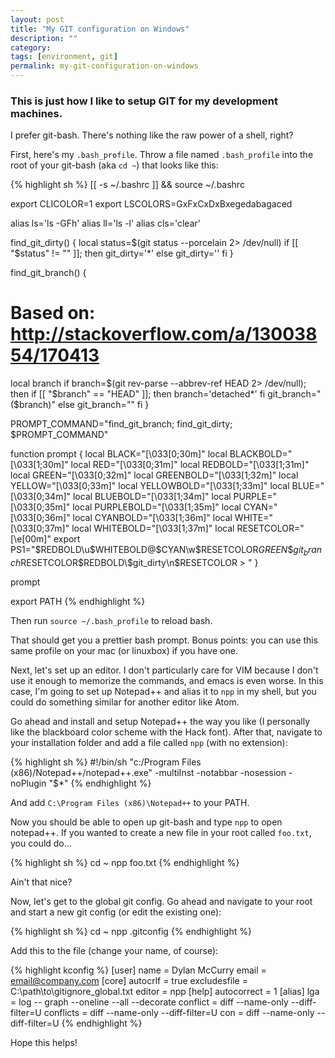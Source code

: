 ```yaml
---
layout: post
title: "My GIT configuration on Windows"
description: ""
category:
tags: [environment, git]
permalink: my-git-configuration-on-windows
---
```

### This is just how I like to setup GIT for my development machines.
I prefer git-bash.  There's nothing like the raw power of a shell, right?

First, here's my `.bash_profile`.  Throw a file named `.bash_profile` into the root of your git-bash (aka `cd ~`) that looks like this:

{% highlight sh %}
[[ -s ~/.bashrc ]] && source ~/.bashrc

export CLICOLOR=1
export LSCOLORS=GxFxCxDxBxegedabagaced

alias ls='ls -GFh'
alias ll='ls -l'
alias cls='clear'

find_git_dirty() {
  local status=$(git status --porcelain 2> /dev/null)
  if [[ "$status" != "" ]]; then
    git_dirty='*'
  else
    git_dirty=''
  fi
}

find_git_branch() {
  # Based on: http://stackoverflow.com/a/13003854/170413
  local branch
  if branch=$(git rev-parse --abbrev-ref HEAD 2> /dev/null); then
    if [[ "$branch" == "HEAD" ]]; then
      branch='detached*'
    fi
    git_branch="($branch)"
  else
    git_branch=""
  fi
}

PROMPT_COMMAND="find_git_branch; find_git_dirty; $PROMPT_COMMAND"

function prompt {
  local BLACK="\[\033[0;30m\]"
  local BLACKBOLD="\[\033[1;30m\]"
  local RED="\[\033[0;31m\]"
  local REDBOLD="\[\033[1;31m\]"
  local GREEN="\[\033[0;32m\]"
  local GREENBOLD="\[\033[1;32m\]"
  local YELLOW="\[\033[0;33m\]"
  local YELLOWBOLD="\[\033[1;33m\]"
  local BLUE="\[\033[0;34m\]"
  local BLUEBOLD="\[\033[1;34m\]"
  local PURPLE="\[\033[0;35m\]"
  local PURPLEBOLD="\[\033[1;35m\]"
  local CYAN="\[\033[0;36m\]"
  local CYANBOLD="\[\033[1;36m\]"
  local WHITE="\[\033[0;37m\]"
  local WHITEBOLD="\[\033[1;37m\]"
  local RESETCOLOR="\[\e[00m\]"
  export PS1="$REDBOLD\u$WHITEBOLD@$CYAN\w$RESETCOLOR$GREEN \$git_branch$RESETCOLOR$REDBOLD\$git_dirty\n$RESETCOLOR > "
}

prompt

export PATH
{% endhighlight %}

Then run `source ~/.bash_profile` to reload bash.

That should get you a prettier bash prompt.  Bonus points: you can use this same profile on your mac (or linuxbox) if you have one.

Next, let's set up an editor.  I don't particularly care for VIM because I don't use it enough to memorize the commands, and emacs is even worse.  In this case, I'm going to set up Notepad++ and alias it to `npp` in my shell, but you could do something similar for another editor like Atom.

Go ahead and install and setup Notepad++ the way you like (I personally like the blackboard color scheme with the Hack font).  After that, navigate to your installation folder and add a file called `npp` (with no extension):

{% highlight sh %}
#!/bin/sh
"c:/Program Files (x86)/Notepad++/notepad++.exe" -multiInst -notabbar -nosession -noPlugin "$*"
{% endhighlight %}

And add `C:\Program Files (x86)\Notepad++` to your PATH.

Now you should be able to open up git-bash and type `npp` to open notepad++.  If you wanted to create a new file in your root called `foo.txt`, you could do...

{% highlight sh %}
cd ~
npp foo.txt
{% endhighlight %}

Ain't that nice?

Now, let's get to the global git config.  Go ahead and navigate to your root and start a new git config (or edit the existing one):

{% highlight sh %}
cd ~
npp .gitconfig
{% endhighlight %}

Add this to the file (change your name, of course):

{% highlight kconfig %}
[user]
	name = Dylan McCurry
	email = email@company.com
[core]
	autocrlf = true
	excludesfile = C:\\path\\to\\gitignore_global.txt
	editor = npp
[help]
	autocorrect = 1
[alias]
	lga = log -- graph --oneline --all --decorate
	conflict = diff --name-only --diff-filter=U
	conflicts = diff --name-only --diff-filter=U
	con = diff --name-only --diff-filter=U
{% endhighlight %}

Hope this helps!
